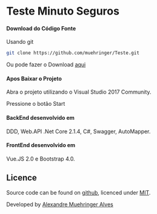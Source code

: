 # Teste Minuto Seguros
#### Download do Código Fonte

Usando git

```bash
git clone https://github.com/muehringer/Teste.git
```

Ou pode fazer o Download [aqui](https://github.com/muehringer/Teste/archive/master.zip)

#### Apos Baixar o Projeto
<p>Abra o projeto utilizando o Visual Studio 2017 Community.
<p>Pressione o botão Start <br> 


#### BackEnd desenvolvido em
DDD, Web.API .Net Core 2.1.4, C#, Swagger, AutoMapper.

#### FrontEnd desenvolvido em 
Vue.JS 2.0 e Bootstrap 4.0.




## Licence

Source code can be found on [github](https://github.com/georgeOsdDev/markdown-edit), licenced under [MIT](http://opensource.org/licenses/mit-license.php).

Developed by [Alexandre Muehringer Alves](https://www.linkedin.com/in/alexandremuehringer/)
